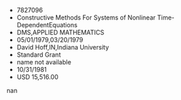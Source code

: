 
* 7827096
* Constructive Methods For Systems of Nonlinear Time-DependentEquations
* DMS,APPLIED MATHEMATICS
* 05/01/1979,03/20/1979
* David Hoff,IN,Indiana University
* Standard Grant
*   name not available
* 10/31/1981
* USD 15,516.00

nan
